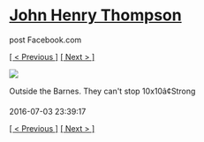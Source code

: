 # [John Henry Thompson](../README.md)
post Facebook.com

[[ < Previous ]](2016-07-17-1.md) [[ Next > ]](2016-07-03-2.md)

[![](../media/2016-07-03/IMG_5621-Outside-the-Barnes-They-can-t-stop-10x10-Strong)](../README.md)

Outside the Barnes. They can't stop 10x10â¢Strong

2016-07-03 23:39:17

[[ < Previous ]](2016-07-17-1.md) [[ Next > ]](2016-07-03-2.md)
